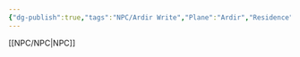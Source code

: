 ```yaml
---
{"dg-publish":true,"tags":"NPC/Ardir Write","Plane":"Ardir","Residence":"Dwarf-Mines","permalink":"/npc/sahil/","dgHomeLink":true,"dgPassFrontmatter":true}
---
```


[[NPC/NPC|NPC]]
